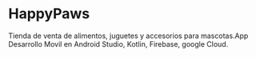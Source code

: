 # HappyPaws
Tienda de  venta de alimentos, juguetes y accesorios para mascotas.App Desarrollo Movil en Android Studio, Kotlin, Firebase, google Cloud.

